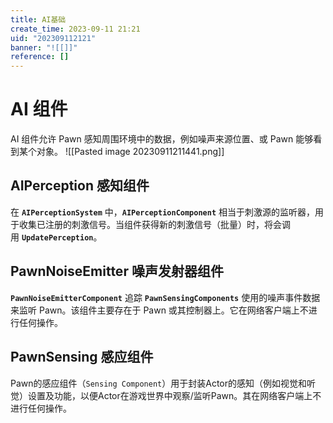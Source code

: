 ```yaml
---
title: AI基础
create_time: 2023-09-11 21:21
uid: "202309112121"
banner: "![[]]"
reference: []
---
```


# AI 组件
AI 组件允许 Pawn 感知周围环境中的数据，例如噪声来源位置、或 Pawn 能够看到某个对象。
![[Pasted image 20230911211441.png]]

## AIPerception 感知组件

在 **`AIPerceptionSystem`** 中，**`AIPerceptionComponent`** 相当于刺激源的监听器，用于收集已注册的刺激信号。当组件获得新的刺激信号（批量）时，将会调用 **`UpdatePerception`**。

## PawnNoiseEmitter 噪声发射器组件

**`PawnNoiseEmitterComponent`** 追踪 **`PawnSensingComponents`** 使用的噪声事件数据来监听 Pawn。该组件主要存在于 Pawn 或其控制器上。它在网络客户端上不进行任何操作。

## PawnSensing 感应组件

Pawn的感应组件（`Sensing Component`）用于封装Actor的感知（例如视觉和听觉）设置及功能，以便Actor在游戏世界中观察/监听Pawn。其在网络客户端上不进行任何操作。